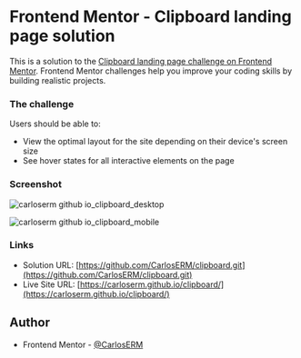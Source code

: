 # Frontend Mentor - Clipboard landing page solution

This is a solution to the [Clipboard landing page challenge on Frontend Mentor](https://www.frontendmentor.io/challenges/clipboard-landing-page-5cc9bccd6c4c91111378ecb9). Frontend Mentor challenges help you improve your coding skills by building realistic projects. 
### The challenge

Users should be able to:

- View the optimal layout for the site depending on their device's screen size
- See hover states for all interactive elements on the page

### Screenshot

![carloserm github io_clipboard_desktop](https://user-images.githubusercontent.com/74724103/116874082-199a2d00-abef-11eb-95fd-d63e73c47d23.png)

![carloserm github io_clipboard_mobile](https://user-images.githubusercontent.com/74724103/116874107-2454c200-abef-11eb-8456-ec43ead962e0.png)
### Links

- Solution URL: [https://github.com/CarlosERM/clipboard.git](https://github.com/CarlosERM/clipboard.git)
- Live Site URL: [https://carloserm.github.io/clipboard/](https://carloserm.github.io/clipboard/)

## Author

- Frontend Mentor - [@CarlosERM](https://www.frontendmentor.io/profile/CarlosERM)


